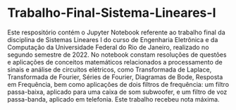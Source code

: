 # Trabalho-Final-Sistema-Lineares-I
Este respositório contém o Jupyter Notebook referente ao trabalho final da disciplina de Sistemas Lineares I do curso de Engenharia Eletrônica e da Computação da Universidade Federal do Rio de Janeiro, realizado no segundo semestre de 2022.
No notebook constam resoluções de questões e aplicações de conceitos matemáticos relacionados a processamento de sinais e análise de circuitos elétricos, como Transformada de Laplace, Transformada de Fourier, Séries de Fourier, Diagramas de Bode, Resposta em Frequência, bem como aplicações de dois filtros de frequência: um filtro passa-baixa, aplicado para uma caixa de som subwoofer, e um filtro de voz passa-banda, aplicado em telefonia.
Este trabalho recebeu nota máxima.
